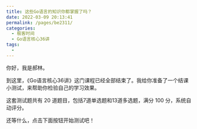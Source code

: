 ```yaml
---
title: 这些Go语言的知识你都掌握了吗？
date: 2022-03-09 20:13:41
permalink: /pages/be2311/
categories:
  - 极客时间
  - Go语言核心36讲
tags:
  - 
---
```

<p>你好，我是郝林。</p><p>到这里，《Go语言核心36讲》这门课程已经全部结束了。我给你准备了一个结课小测试，来帮助你检验自己的学习效果。</p><p>这套测试题共有 20 道题目，包括7道单选题和13道多选题，满分 100 分，系统自动评分。</p><p>还等什么，点击下面按钮开始测试吧！</p><p><a href="http://time.geekbang.org/quiz/intro?act_id=125&exam_id=268"><img src="https://static001.geekbang.org/resource/image/28/a4/28d1be62669b4f3cc01c36466bf811a4.png?wh=1142*201" alt=""></a></p><!-- [[[read_end]]] -->